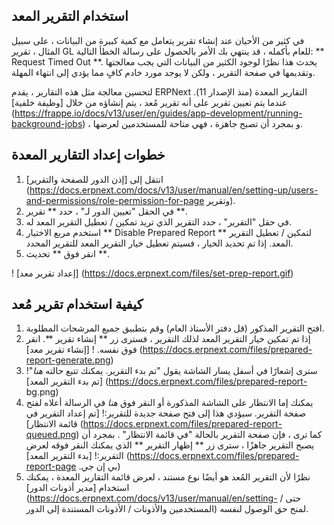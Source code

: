 ## استخدام التقرير المعد

في كثير من الأحيان عند إنشاء تقرير يتعامل مع كمية كبيرة من البيانات ، على سبيل المثال ، تقرير GL للعام بأكمله ، قد ينتهي بك الأمر بالحصول على رسالة الخطأ التالية: ** Request Timed Out **. يحدث هذا نظرًا لوجود الكثير من البيانات التي يجب معالجتها وتقديمها في صفحة التقرير ، ولكن لا يوجد مورد خادم كافٍ مما يؤدي إلى انتهاء المهلة.

لتحسين معالجة مثل هذه التقارير ، يقدم ERPNext التقارير المعدة (منذ الإصدار 11). عندما يتم تعيين تقرير على أنه تقرير مُعد ، يتم إنشاؤه من خلال [وظيفة خلفية] (https://frappe.io/docs/v13/user/en/guides/app-development/running-background-jobs) ، و بمجرد أن تصبح جاهزة ، فهي متاحة للمستخدمين لعرضها.

## خطوات إعداد التقارير المعدة

1. انتقل إلى [إذن الدور للصفحة والتقرير] (https://docs.erpnext.com/docs/v13/user/manual/en/setting-up/users-and-permissions/role-permission-for-page وتقرير).
2. في الحقل "تعيين الدور لـ" ، حدد ** تقرير **.
3. في حقل "التقرير" ، حدد التقرير الذي تريد تمكين / تعطيل التقرير المعد له.
4. استخدم مربع الاختيار ** Disable Prepared Report ** لتمكين / تعطيل التقرير المعد. إذا تم تحديد الخيار ، فسيتم تعطيل خيار التقرير المعد للتقرير المحدد.
5. انقر فوق ** تحديث **.

! [إعداد تقرير معد] (https://docs.erpnext.com/files/set-prep-report.gif)

## كيفية استخدام تقرير مُعد

1. افتح التقرير المذكور (قل دفتر الأستاذ العام) وقم بتطبيق جميع المرشحات المطلوبة.
2. إذا تم تمكين خيار التقرير المعد لذلك التقرير ، فسترى زر ** إنشاء تقرير **. انقر فوق نفسه. ! [إنشاء تقرير معد] (https://docs.erpnext.com/files/prepared-report-generate.png)
3. سترى إشعارًا في أسفل يسار الشاشة يقول "تم بدء التقرير. يمكنك تتبع حالته _هنا_"! [تم بدء التقرير المعد] (https://docs.erpnext.com/files/prepared-report- bg.png)
4. يمكنك إما الانتظار على الشاشة المذكورة أو النقر فوق _هنا_ في الرسالة أعلاه لفتح صفحة التقرير. سيؤدي هذا إلى فتح صفحة جديدة للتقرير:! [تم إعداد التقرير في قائمة الانتظار] (https://docs.erpnext.com/files/prepared-report-queued.png) كما ترى ، فإن صفحة التقرير بالحالة "في قائمة الانتظار" . بمجرد أن يصبح التقرير جاهزًا ، سترى زر ** إظهار التقرير ** الذي يمكنك النقر فوقه لعرض التقرير:! [بدء التقرير المعد] (https://docs.erpnext.com/files/prepared-report-page .بي إن جي)
5. نظرًا لأن التقرير المُعد هو أيضًا نوع مستند ، لعرض قائمة التقارير المعدة ، يمكنك استخدام [مدير أذونات الدور] (https://docs.erpnext.com/docs/v13/user/manual/en/setting- حتى / المستخدمين والأذونات / الأذونات المستندة إلى الدور) لمنح حق الوصول لنفسه.